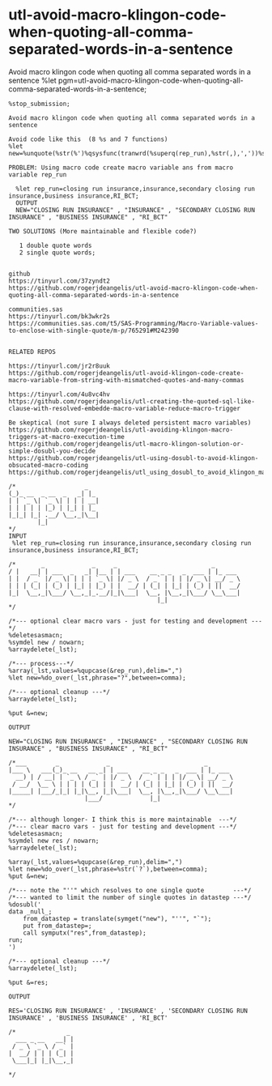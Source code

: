 # utl-avoid-macro-klingon-code-when-quoting-all-comma-separated-words-in-a-sentence
Avoid macro klingon code when quoting all comma separated words in a sentence
    %let pgm=utl-avoid-macro-klingon-code-when-quoting-all-comma-separated-words-in-a-sentence;

    %stop_submission;

    Avoid macro klingon code when quoting all comma separated words in a sentence

    Avoid code like this  (8 %s and 7 functions)
    %let new=%unquote(%str(%')%qsysfunc(tranwrd(%superq(rep_run),%str(,),','))%str(%'));

    PROBLEM: Using macro code create macro variable ans from macro variable rep_run

      %let rep_run=closing run insurance,insurance,secondary closing run insurance,business insurance,RI_BCT;
      OUTPUT
      NEW="CLOSING RUN INSURANCE" , "INSURANCE" , "SECONDARY CLOSING RUN INSURANCE" , "BUSINESS INSURANCE" , "RI_BCT"

    TWO SOLUTIONS (More maintainable and flexible code?)

       1 double quote words
       2 single quote words;


    github
    https://tinyurl.com/37zyndt2
    https://github.com/rogerjdeangelis/utl-avoid-macro-klingon-code-when-quoting-all-comma-separated-words-in-a-sentence

    communities.sas
    https://tinyurl.com/bk3wkr2s
    https://communities.sas.com/t5/SAS-Programming/Macro-Variable-values-to-enclose-with-single-quote/m-p/765291#M242390


    RELATED REPOS

    https://tinyurl.com/jr2r8uuk
    https://github.com/rogerjdeangelis/utl-avoid-klingon-code-create-macro-variable-from-string-with-mismatched-quotes-and-many-commas

    https://tinyurl.com/4u8vc4hv
    https://github.com/rogerjdeangelis/utl-creating-the-quoted-sql-like-clause-with-resolved-embedde-macro-variable-reduce-macro-trigger

    Be skeptical (not sure I always deleted persistent macro variables)
    https://github.com/rogerjdeangelis/utl-avoiding-klingon-macro-triggers-at-macro-execution-time
    https://github.com/rogerjdeangelis/utl-macro-klingon-solution-or-simple-dosubl-you-decide
    https://github.com/rogerjdeangelis/utl-using-dosubl-to-avoid-klingon-obsucated-macro-coding
    https://github.com/rogerjdeangelis/utl_using_dosubl_to_avoid_klingon_macro_quoting_functions

    /*                   _
    (_)_ __  _ __  _   _| |_
    | | `_ \| `_ \| | | | __|
    | | | | | |_) | |_| | |_
    |_|_| |_| .__/ \__,_|\__|
            |_|
    */
    INPUT
     %let rep_run=closing run insurance,insurance,secondary closing run insurance,business insurance,RI_BCT;

    /*       _             _     _                          _
    / |   __| | ___  _   _| |__ | | ___    __ _ _   _  ___ | |_ ___
    | |  / _` |/ _ \| | | | `_ \| |/ _ \  / _` | | | |/ _ \| __/ _ \
    | | | (_| | (_) | |_| | |_) | |  __/ | (_| | |_| | (_) | ||  __/
    |_|  \__,_|\___/ \__,_|_.__/|_|\___|  \__, |\__,_|\___/ \__\___|
                                             |_|
    */

    /*--- optional clear macro vars - just for testing and development ---*/
    %deletesasmacn;
    %symdel new / nowarn;
    %arraydelete(_lst);

    /*--- process---*/
    %array(_lst,values=%qupcase(&rep_run),delim=",")
    %let new=%do_over(_lst,phrase="?",between=comma);

    /*--- optional cleanup ---*/
    %arraydelete(_lst);

    %put &=new;

    OUTPUT

    NEW="CLOSING RUN INSURANCE" , "INSURANCE" , "SECONDARY CLOSING RUN INSURANCE" , "BUSINESS INSURANCE" , "RI_BCT"

    /*___        _             _                          _
    |___ \   ___(_)_ __   __ _| | ___    __ _ _   _  ___ | |_ ___
      __) | / __| | `_ \ / _` | |/ _ \  / _` | | | |/ _ \| __/ _ \
     / __/  \__ \ | | | | (_| | |  __/ | (_| | |_| | (_) | ||  __/
    |_____| |___/_|_| |_|\__, |_|\___|  \__, |\__,_|\___/ \__\___|
                         |___/             |_|
    */

    /*--- although longer- I think this is more maintainable  ---*/
    /*--- clear macro vars - just for testing and development ---*/
    %deletesasmacn;
    %symdel new res / nowarn;
    %arraydelete(_lst);

    %array(_lst,values=%qupcase(&rep_run),delim=",")
    %let new=%do_over(_lst,phrase=%str(`?`),between=comma);
    %put &=new;

    /*--- note the "''" which resolves to one single quote        ---*/
    /*--- wanted to limit the number of single quotes in datastep ---*/
    %dosubl('
    data _null_;
        from_datastep = translate(symget("new"), "''", "`");
        put from_datastep=;
        call symputx("res",from_datastep);
    run;
    ')

    /*--- optional cleanup ---*/
    %arraydelete(_lst);

    %put &=res;

    OUTPUT

    RES='CLOSING RUN INSURANCE' , 'INSURANCE' , 'SECONDARY CLOSING RUN INSURANCE' , 'BUSINESS INSURANCE' , 'RI_BCT'

    /*              _
      ___ _ __   __| |
     / _ \ `_ \ / _` |
    |  __/ | | | (_| |
     \___|_| |_|\__,_|

    */
